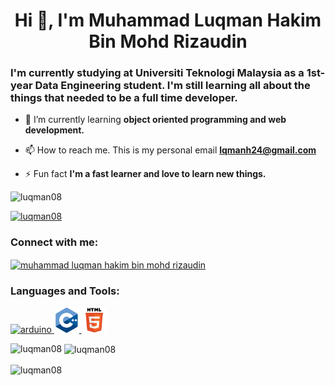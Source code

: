 <h1 align="center">Hi 👋, I'm Muhammad Luqman Hakim Bin Mohd Rizaudin</h1>
<h3 align="left">I'm currently studying at Universiti Teknologi Malaysia as a 1st-year Data Engineering student. I'm still learning all about the things that needed to be a full time developer.</h3>

- 🌱 I’m currently learning **object oriented programming and web development.**

- 📫 How to reach me. This is my personal email **lqmanh24@gmail.com**

- ⚡ Fun fact **I'm a fast learner and love to learn new things.**

<p align="left"> <img src="https://komarev.com/ghpvc/?username=luqman08&label=Profile%20views&color=0e75b6&style=flat" alt="luqman08" /> </p>

<p align="left"> <a href="https://github.com/ryo-ma/github-profile-trophy"><img src="https://github-profile-trophy.vercel.app/?username=luqman08" alt="luqman08" /></a> </p>

<h3 align="left">Connect with me:</h3>
<p align="left">
<a href="https://linkedin.com/in/muhammad luqman hakim bin mohd rizaudin" target="blank"><img align="center" src="https://raw.githubusercontent.com/rahuldkjain/github-profile-readme-generator/master/src/images/icons/Social/linked-in-alt.svg" alt="muhammad luqman hakim bin mohd rizaudin" height="30" width="40" /></a>
</p>

<h3 align="left">Languages and Tools:</h3>
<p align="left"> <a href="https://www.arduino.cc/" target="_blank" rel="noreferrer"> <img src="https://cdn.worldvectorlogo.com/logos/arduino-1.svg" alt="arduino" width="40" height="40"/> </a> <a href="https://www.w3schools.com/cpp/" target="_blank" rel="noreferrer"> <img src="https://raw.githubusercontent.com/devicons/devicon/master/icons/cplusplus/cplusplus-original.svg" alt="cplusplus" width="40" height="40"/> </a> <a href="https://www.w3.org/html/" target="_blank" rel="noreferrer"> <img src="https://raw.githubusercontent.com/devicons/devicon/master/icons/html5/html5-original-wordmark.svg" alt="html5" width="40" height="40"/> </a> </p>

<p><img align="left" src="https://github-readme-stats.vercel.app/api/top-langs?username=luqman08&show_icons=true&locale=en&layout=compact" alt="luqman08" /></p>

<p>&nbsp;<img align="center" src="https://github-readme-stats.vercel.app/api?username=luqman08&show_icons=true&locale=en" alt="luqman08" /></p>

<p><img align="center" src="https://github-readme-streak-stats.herokuapp.com/?user=luqman08&" alt="luqman08" /></p>
